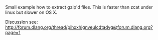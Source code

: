 Small example how to extract gzip'd files.
This is faster than zcat under linux but slower on OS X.

Discussion see: 
http://forum.dlang.org/thread/pihxxhjgnveulcdtadvg@forum.dlang.org?page=1

